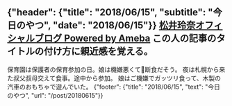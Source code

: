 {"header": {"title": "2018/06/15", "subtitle": "今日のやつ", "date": "2018/06/15"}}
[松井玲奈オフィシャルブログ Powered by Ameba](https://ameblo.jp/rena-matsui-official/)
この人の記事のタイトルの付け方に親近感を覚える。
---
保育園は保護者の保育参加の日。娘は機嫌悪くて断食だそう。
夜は札幌から来た叔父叔母交えて食事。途中から参加。
娘はご機嫌でガッツリ食って、木製の汽車のおもちゃで遊んでいた。
{"footer": {"title": "2018/06/15", "text": "今日のやつ", "url": "/post/20180615"}}